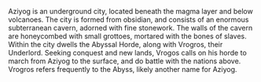 Aziyog is an underground city, located beneath the magma layer and below volcanoes. The city is formed from obsidian, and consists of an enormous subterranean cavern, adorned with fine stonework. The walls of the cavern are honeycombed with small grottoes, mortared with the bones of slaves.
Within the city dwells the Abyssal Horde, along with Vrogros, their  Underlord. Seeking conquest and new lands, Vrogos calls on his horde to march from Aziyog to the surface, and do battle with the nations above. Vrogros refers frequently to the Abyss, likely another name for Aziyog.
